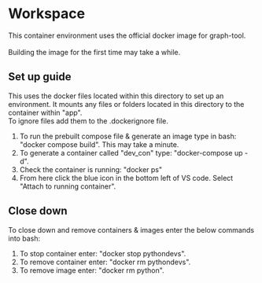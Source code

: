 # Workspace

This container environment uses the official docker image for graph-tool. \
\
Building the image for the first time may take a while.

## Set up guide

This uses the docker files located within this directory to set up an environment. It mounts any files or folders located in this directory to the container within "app". \
To ignore files add them to the .dockerignore file.

1. To run the prebuilt compose file & generate an image type in bash: "docker compose build". This may take a minute.
2. To generate a container called "dev_con" type: "docker-compose up -d".
3. Check the container is running: "docker ps"
4. From here click the blue icon in the bottom left of VS code. Select "Attach to running container".

## Close down

To close down and remove containers & images enter the below commands into bash:

1. To stop container enter: "docker stop pythondevs".
2. To remove container enter: "docker rm pythondevs".
3. To remove image enter: "docker rm python".
